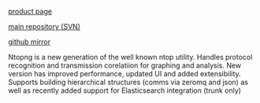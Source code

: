 [product page](http://www.ntop.org/)

[main repository (SVN)](https://svn.ntop.org/svn/ntop/trunk/ntopng/)

[github mirror](https://github.com/xtao/ntopng)

Ntopng is a new generation of the well known ntop utility.
Handles protocol recognition and transmission corelatiion for graphing and analysis.
New version has improved performance, updated UI and added extensibility.
Supports building hierarchical structures (comms via zeromq and json) as well as recently added support for Elasticsearch integration (trunk only)
